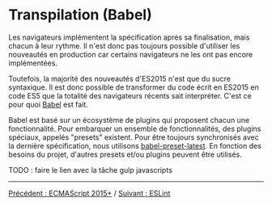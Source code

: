 # Transpilation (Babel)

Les navigateurs implémentent la spécification après sa finalisation, mais
chacun à leur rythme. Il n'est donc pas toujours possible d'utiliser les
nouveautés en production car certains navigateurs ne les ont pas encore
implémentées.

Toutefois, la majorité des nouveautés d'ES2015 n'est que du sucre syntaxique. Il
est donc possible de transformer du code écrit en ES2015 en code ES5 que la
totalité des navigateurs récents sait interpréter. C'est ce pour quoi
[Babel](https://babeljs.io/) est fait.

Babel est basé sur un écosystème de plugins qui proposent chacun une
fonctionnalité. Pour embarquer un ensemble de fonctionnalités, des plugins
spéciaux, appelés "presets" existent. Pour être toujours synchronisés avec la
dernière spécification, nous utilisons
[babel-preset-latest](https://babeljs.io/docs/plugins/preset-latest/). En
fonction des besoins du projet, d'autres presets et/ou plugins peuvent être
utilisés.

TODO : faire le lien avec la tâche gulp javascripts

---

[Précédent : ECMAScript 2015+](/js/01-es2015-and-beyond.md) /
[Suivant : ESLint](/js/03-eslint.md)
